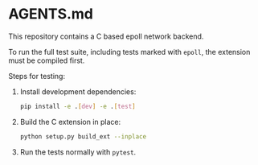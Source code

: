 # AGENTS.md

This repository contains a C based epoll network backend.

To run the full test suite, including tests marked with `epoll`, the extension must be compiled first.

Steps for testing:

1. Install development dependencies:
   ```bash
   pip install -e .[dev] -e .[test]
   ```
2. Build the C extension in place:
   ```bash
   python setup.py build_ext --inplace
   ```
3. Run the tests normally with `pytest`.

